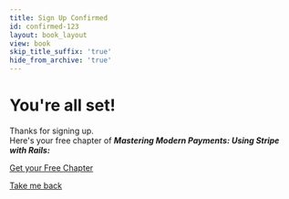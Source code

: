 ```yaml
---
title: Sign Up Confirmed
id: confirmed-123
layout: book_layout
view: book
skip_title_suffix: 'true'
hide_from_archive: 'true'
---
```


# You're all set!

Thanks for signing up.<br> Here's your free chapter of ***Mastering Modern Payments: Using Stripe with Rails:***

<a href="https://d2s7foagexgnc2.cloudfront.net/files/d9ed6537b33af1b9b867/mastering-modern-payments-sample-chapter.pdf" class="btn btn-large btn-primary">Get your Free Chapter</a>

<a href="/mastering-modern-payments">Take me back</a>

<div style="padding-bottom: 2em"></div>
